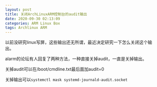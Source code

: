 ```yaml
---
layout: post
title: 关闭ArchLinuxARM控制台的audit输出
date: 2020-09-30 02:13:09
categories: ARM Linux Box
tags: Archlinux ARM
---
```


以前没研究linux写屏，这些输出还无所谓，最近决定研究一下怎么关闭这个输出。

alarm的论坛有人回复了两种方法，一种直接关掉audit，一直是关掉输出。

关掉audit可以在/boot/cmdline.txt最后面加audit=0

关掉输出可以`systemctl mask systemd-journald-audit.socket`
